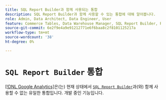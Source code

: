 ```yaml
---
title: SQL Report Builder과 함께 사용되는 통합
description: SQL Report Builder과 함께 사용할 수 있는 통합에 대해 알아봅니다.
role: Admin, Data Architect, Data Engineer, User
feature: Commerce Tables, Data Warehouse Manager, SQL Report Builder, Reports
source-git-commit: 6e2f9e4a9e91212771e6f6baa8c2f8101125217a
workflow-type: tm+mt
source-wordcount: '38'
ht-degree: 0%

---
```


# `SQL Report Builder` 통합

[[!DNL Google Analytics]](../importing-data/integrations/google-analytics.md)은(는) 현재 상태에서 [`SQL Report Builder`](../dev-reports/sql-rpt-bldr.md)과(와) 함께 사용할 수 없는 유일한 통합입니다. 개발 중인 기능입니다.
